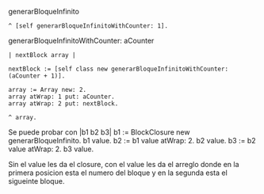 generarBloqueInfinito
	
	^ [self generarBloqueInfinitoWithCounter: 1].

generarBloqueInfinitoWithCounter: aCounter

	| nextBlock array |
	
	nextBlock := [self class new generarBloqueInfinitoWithCounter: (aCounter + 1)].
	
	array := Array new: 2.
	array atWrap: 1 put: aCounter.
	array atWrap: 2 put: nextBlock.
	
	^ array.


Se puede probar con 
|b1 b2  b3|
b1 := BlockClosure new generarBloqueInfinito.
b1 value.
b2 := b1 value atWrap: 2.
b2 value.
b3 := b2 value atWrap: 2.
b3 value.

Sin el value les da el closure, con el value les da el arreglo donde en la primera posicion esta el numero del bloque y en la segunda esta el sigueinte bloque.